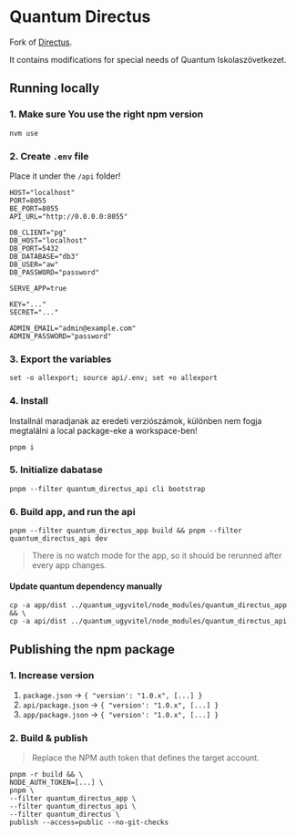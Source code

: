 # Quantum Directus

Fork of [Directus](https://github.com/directus/directus).

It contains modifications for special needs of Quantum Iskolaszövetkezet.

## Running locally

### 1. Make sure You use the right npm version

```
nvm use
```

### 2. Create `.env` file 

Place it under  the `/api` folder!

```
HOST="localhost"
PORT=8055
BE_PORT=8055
API_URL="http://0.0.0.0:8055"

DB_CLIENT="pg"
DB_HOST="localhost"
DB_PORT=5432
DB_DATABASE="db3"
DB_USER="aw"
DB_PASSWORD="password"

SERVE_APP=true

KEY="..."
SECRET="..."

ADMIN_EMAIL="admin@example.com"
ADMIN_PASSWORD="password"
```

### 3. Export the variables

```
set -o allexport; source api/.env; set +o allexport
```

### 4. Install

Installnál maradjanak az eredeti verziószámok, különben nem fogja megtalálni a local package-eke a workspace-ben!

```
pnpm i
```

### 5. Initialize dabatase

```
pnpm --filter quantum_directus_api cli bootstrap
```

### 6. Build app, and run the api

```
pnpm --filter quantum_directus_app build && pnpm --filter quantum_directus_api dev
```

> There is no watch mode for the app, so it should be rerunned after every app changes.

#### Update quantum dependency manually
```
cp -a app/dist ../quantum_ugyvitel/node_modules/quantum_directus_app && \
cp -a api/dist ../quantum_ugyvitel/node_modules/quantum_directus_api
```

## Publishing the npm package

### 1. Increase version

1. `package.json` -> `{ "version': "1.0.x", [...] }`
1. `api/package.json` -> `{ "version': "1.0.x", [...] }`
1. `app/package.json` -> `{ "version': "1.0.x", [...] }`

### 2. Build & publish

> Replace the NPM auth token that defines the target account.

```
pnpm -r build && \
NODE_AUTH_TOKEN=[...] \
pnpm \
--filter quantum_directus_app \
--filter quantum_directus_api \
--filter quantum_directus \
publish --access=public --no-git-checks
```